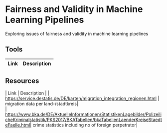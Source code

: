 # Fairness and Validity in Machine Learning Pipelines
Exploring issues of fairness and validity in machine learning pipelines

## Tools

| Link | Description |
| --- | ---|

## Resources

| Link | Description |
| https://service.destatis.de/DE/karten/migration_integration_regionen.html | migration data per land-/stadtkreis|  
| https://www.bka.de/DE/AktuelleInformationen/StatistikenLagebilder/PolizeilicheKriminalstatistik/PKS2017/BKATabellen/bkaTabellenLaenderKreiseStaedteFaelle.html| crime statistics including no of foreign perpetrator|


